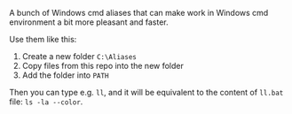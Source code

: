 A bunch of Windows cmd aliases that can make work in Windows cmd environment a bit more pleasant and faster.

Use them like this:

1. Create a new folder `C:\Aliases`
2. Copy files from this repo into the new folder
3. Add the folder into `PATH`

Then you can type e.g. `ll`, and it will be equivalent to the content of `ll.bat` file: `ls -la --color`.